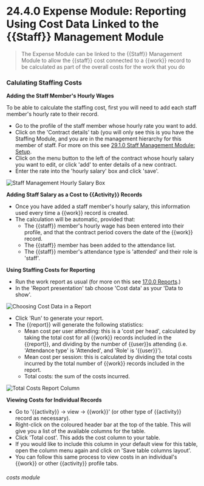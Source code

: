 # 24.4.0 Expense Module: Reporting Using Cost Data Linked to the {{Staff}} Management Module

> The Expense Module can be linked to the {{Staff}} Management Module to allow the {{staff}} cost connected to a {{work}} record to be calculated as part of the overall costs for the work that you do

### Calulating Staffing Costs

**Adding the Staff Member's Hourly Wages**  

To be able to calculate the staffing cost, first you will need to add each staff member's hourly rate to their record.
- Go to the profile of the staff member whose hourly rate you want to add.
- Click on the 'Contract details' tab (you will only see this is you have the Staffing Module, and you are in the management hierarchy for this member of staff. For more on this see [29.1.0 Staff Management Module: Setup](/help/index/p/29.1.0).
- Click on the menu button to the left of the contract whose hourly salary you want to edit, or click 'add' to enter details of a new contract.
- Enter the rate into the 'hourly salary' box and click 'save'.

![Staff Management Hourly Salary Box](24.4.0a.png)

**Adding Staff Salary as a Cost to {{Activity}} Records**  

- Once you have added a staff member's hourly salary, this information used every time a {{work}} record is created.
- The calculation will be automatic, provided that:
   - The {{staff}} member's hourly wage has been entered into their profile, and that the contract period covers the date of the {{work}} record.
   - The {{staff}} member has been added to the attendance list.
   - The {{staff}} member's attendance type is 'attended' and their role is 'staff'.

**Using Staffing Costs for Reporting**

- Run the work report as usual (for more on this see [17.0.0 Reports](/help/index/p/17.0.0).)
- In the 'Report presentation' tab choose 'Cost data' as your 'Data to show'. 

![Choosing Cost Data in a Report](24.4.0b.png)

- Click 'Run' to generate your report. 
- The {{report}} will generate the following statistics:
   - Mean cost per user attending: this is a 'cost per head', calculated by taking the total cost for all {{work}} records included in the {{report}}, and dividing by the number of {{user}}s attending (i.e. 'Attendance type' is 'Attended', and 'Role' is '{{user}}').
   - Mean cost per session: this is calculated by dividing the total costs incurred by the total number of {{work}} records included in the report.
   - Total costs: the sum of the costs incurred.

![Total Costs Report Column](24.4.0c.png) 

**Viewing Costs for Individual Records**

- Go to '{{activity}} -> view -> {{work}}' (or other type of {{activity}} record as necessary).
- Right-click on the coloured header bar at the top of the table. This will give you a list of the available columns for the table. 
- Click  'Total cost'. This adds the cost column to your table. 
- If you would like to include this column in your default view for this table, open the column menu again and click on 'Save table columns layout'.
- You can follow this same process to view costs in an individual's {{work}} or other {{activity}} profile tabs.


###### costs module

